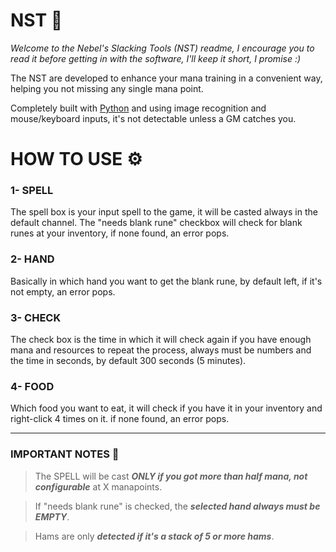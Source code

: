 # NST 📌
*Welcome to the Nebel's Slacking Tools (NST) readme, I encourage you to read it before getting in with the software, I'll keep it short, I promise :)*

The NST are developed to enhance your mana training in a convenient way, helping you not missing any single mana point.

Completely built with [Python](https://www.python.org/) and using image recognition and mouse/keyboard inputs, it's not detectable unless a GM catches you.


# HOW TO USE ⚙️
### 1- SPELL
The spell box is your input spell to the game, it will be casted always in the default channel.
The "needs blank rune" checkbox will check for blank runes at your inventory, if none found, an error pops.
### 2- HAND
Basically in which hand you want to get the blank rune, by default left, if it's not empty, an error pops.
### 3- CHECK
The check box is the time in which it will check again if you have enough mana and resources to repeat the process, always must be numbers and the time in seconds,
by default 300 seconds (5 minutes).
### 4- FOOD
Which food you want to eat, it will check if you have it in your inventory and right-click 4 times on it. if none found, an error pops.

---
### IMPORTANT NOTES 🔴
> The SPELL will be cast _**ONLY if you got more than half mana, not configurable**_ at X manapoints.
 
> If "needs blank rune" is checked, the _**selected hand always must be EMPTY**_.

> Hams are only ***detected if it's a stack of 5 or more hams***.
